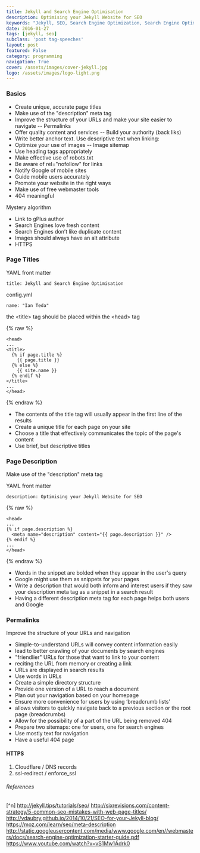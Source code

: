 ```yaml
---
title: Jekyll and Search Engine Optimisation
description: Optimising your Jekyll Website for SEO
keywords: "Jekyll, SEO, Search Engine Optimization, Search Engine Optimisation"
date: 2016-01-27
tags: [jekyll, seo]
subclass: 'post tag-speeches'
layout: post
featured: False
category: programming
navigation: True
cover: /assets/images/cover-jekyll.jpg
logo: /assets/images/logo-light.png
---
```


### Basics

* Create unique, accurate page titles <i class="fa fa-check"></i>
* Make use of the "description" meta tag <i class="fa fa-check"></i>
* Improve the structure of your URLs and make your site easier to navigate -- Permalinks <i class="fa fa-check"></i>
* Offer quality content and services -- Build your authority (back liks)
* Write better anchor text. Use descriptive text when linking:
* Optimize your use of images -- Image sitemap
* Use heading tags appropriately
* Make effective use of robots.txt
* Be aware of rel="nofollow" for links
* Notify Google of mobile sites <i class="fa fa-check"></i>
* Guide mobile users accurately <i class="fa fa-check"></i>
* Promote your website in the right ways
* Make use of free webmaster tools
* 404 meaningful

Mystery algorithm

* Link to gPlus author
* Search Engines love fresh content
* Search Engines don’t like duplicate content
* Images should always have an alt attribute
* HTTPS <i class="fa fa-check"></i>

### Page Titles
YAML front matter

```
title: Jekyll and Search Engine Optimisation
```

config.yml

```
name: "Ian Teda"
```

the \<title> tag should be placed within the \<head> tag

{% raw  %}
```
<head>
...
<title>
  {% if page.title %}
    {{ page.title }}
  {% else %}
    {{ site.name }}
  {% endif %}
</title>
...
</head>
```
{% endraw %}

* The contents of the title tag will usually appear in the first line of the results
* Create a unique title for each page on your site
* Choose a title that effectively communicates the topic of the page's content
* Use brief, but descriptive titles


### Page Description
Make use of the "description" meta tag

YAML front matter

```
description: Optimising your Jekyll Website for SEO
```

{% raw  %}
```
<head>
...
{% if page.description %}
  <meta name="description" content="{{ page.description }}" />
{% endif %}
...
</head>
```
{% endraw %}


* Words in the snippet are bolded when they appear in the user's query
* Google might use them as snippets for your pages
* Write a description that would both inform and interest users if they saw your description meta tag as a snippet in a search result
* Having a different description meta tag for each page helps both users and Google

### Permalinks
Improve the structure of your URLs and navigation

* Simple-to-understand URLs will convey content information easily
* lead to better crawling of your documents by search engines
* "friendlier" URLs for those that want to link to your content
* reciting the URL from memory or creating a link
* URLs are displayed in search results
* Use words in URLs
* Create a simple directory structure
* Provide one version of a URL to reach a document
* Plan out your navigation based on your homepage
* Ensure more convenience for users by using ‘breadcrumb lists’
* allows visitors to quickly navigate back to a previous section or the root page (breadcrumbs)
* Allow for the possibility of a part of the URL being removed 404
* Prepare two sitemaps: one for users, one for search engines
* Use mostly text for navigation
* Have a useful 404 page

#### HTTPS

1. Cloudflare / DNS records
2. ssl-redirect / enforce_ssl

###### References
[^n] http://jekyll.tips/tutorials/seo/
http://sixrevisions.com/content-strategy/5-common-seo-mistakes-with-web-page-titles/
http://vdaubry.github.io/2014/10/21/SEO-for-your-Jekyll-blog/
https://moz.com/learn/seo/meta-description
http://static.googleusercontent.com/media/www.google.com/en//webmasters/docs/search-engine-optimization-starter-guide.pdf
https://www.youtube.com/watch?v=vS1Mw1Adrk0
